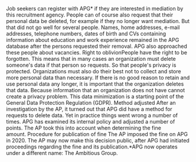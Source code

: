 Job seekers can register with APG\* if they are interested in mediation by this recruitment agency. People can of course also request that their personal data be deleted, for example if they no longer want mediation. But that did not go well for several people. Names, home addresses, e-mail addresses, telephone numbers, dates of birth and CVs containing information about education and work experience remained in the APG database after the persons requested their removal. APG also approached these people about vacancies. Right to oblivionPeople have the right to be forgotten. This means that in many cases an organization must delete someone's data if that person so requests. So that people's privacy is protected. Organizations must also do their best not to collect and store more personal data than necessary. If there is no good reason to retain and use personal data any longer, it is important that the organization deletes that data. Because information that an organization does not have cannot create a privacy problem. This data minimization is a starting point of the General Data Protection Regulation (GDPR). Method adjusted After an investigation by the AP, it turned out that APG did have a method for requests to delete data. Yet in practice things went wrong a number of times. APG has examined its internal policy and adjusted a number of points. The AP took this into account when determining the fine amount. Procedure for publication of fine The AP imposed the fine on APG in 2020. The AP may now make this decision public, after APG had initiated proceedings regarding the fine and its publication.\*APG now operates under a different name: The Ambitious Group.
